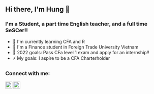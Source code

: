 ## Hi there, I'm Hung 👋

### I'm a Student, a part time English teacher, and a full time SeSCer!!

-   🌱 I'm currently learning CFA and R
-   👯 I'm a Finance student in Foreign Trade University Vietnam
-   🥅 2022 goals: Pass CFa level 1 exam and apply for an internship!!
-   ⚡ My goals: I aspire to be a CFA Charterholder

<!--START_SECTION:activity-->
### Connect with me:

[<img src="https://cdn.jsdelivr.net/npm/simple-icons@v3/icons/linkedin.svg" alt="Hung Le | LinkedIn" align="left" width="22px"/>](https://www.linkedin.com/in/lehung014/)

[<img src="https://cdn.jsdelivr.net/npm/simple-icons@v3/icons/facebook.svg" alt="Hung Le | Facebook" align="left" width="22px"/>](https://www.facebook.com/lehung.014/)
<!--END_SECTION:activity-->
